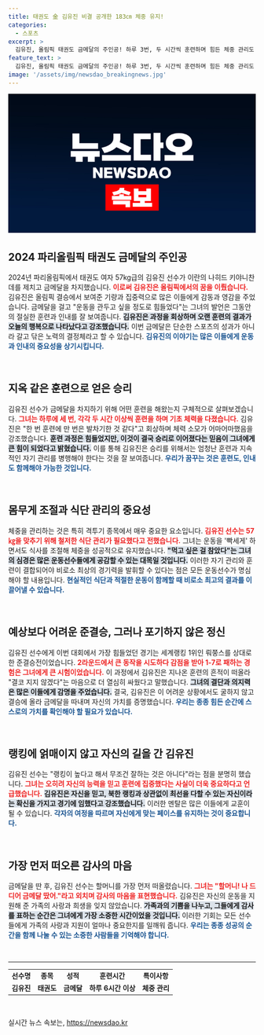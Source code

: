 ```yaml
---
title: 태권도 金 김유진 비결 공개한 183㎝ 체중 유지!
categories:
  - 스포츠
excerpt: >
  김유진, 올림픽 태권도 금메달의 주인공! 하루 3번, 두 시간씩 훈련하며 힘든 체중 관리도 극복했다는 그녀의 절박한 이야기와 함께 금빛 꿈이 이뤄진 순간을 놓치지 마세요!
feature_text: >
  김유진, 올림픽 태권도 금메달의 주인공! 하루 3번, 두 시간씩 훈련하며 힘든 체중 관리도 극복했다는 그녀의 절박한 이야기와 함께 금빛 꿈이 이뤄진 순간을 놓치지 마세요!
image: '/assets/img/newsdao_breakingnews.jpg'
---
```


<p><img src="/assets/img/newsdao_breakingnews.jpg" alt="flaretime 속보" /></p>

<h2 data-ke-size="size26">2024 파리올림픽 태권도 금메달의 주인공</h2>

<p data-ke-size="size16">2024년 파리올림픽에서 태권도 여자 57kg급의 김유진 선수가 이란의 나히드 키야니찬데를 제치고 금메달을 차지했습니다. <b><span style="color: #ee2323;">이로써 김유진은 올림픽에서의 꿈을 이뤘습니다.</span></b> 김유진은 올림픽 결승에서 보여준 기량과 집중력으로 많은 이들에게 감동과 영감을 주었습니다. 금메달을 걸고 "운동을 관두고 싶을 정도로 힘들었다"는 그녀의 발언은 그동안의 절실한 훈련과 인내를 잘 보여줍니다. <b><span style="background-color: #21538527;">김유진은 과정을 회상하며 오랜 훈련의 결과가 오늘의 행복으로 나타났다고 강조했습니다.</span></b> 이번 금메달은 단순한 스포츠의 성과가 아니라 갈고 닦은 노력의 결정체라고 할 수 있습니다. <b><span style="color: #1a5490;">김유진의 이야기는 많은 이들에게 운동과 인내의 중요성을 상기시킵니다.</span></b></p>

<p data-ke-size="size16">&nbsp;</p>

<h2 data-ke-size="size26">지옥 같은 훈련으로 얻은 승리</h2>

<p data-ke-size="size16">김유진 선수가 금메달을 차지하기 위해 어떤 훈련을 해왔는지 구체적으로 살펴보겠습니다. <b><span style="color: #ee2323;">그녀는 하루에 세 번, 각각 두 시간 이상씩 훈련을 하며 기초 체력을 다졌습니다.</span></b> 김유진은 "한 번 훈련에 만 번은 발차기한 것 같다"고 회상하며 체력 소모가 어마어마했음을 강조했습니다. <b><span style="background-color: #21538527;">훈련 과정은 힘들었지만, 이것이 결국 승리로 이어졌다는 믿음이 그녀에게 큰 힘이 되었다고 밝혔습니다.</span></b> 이를 통해 김유진은 승리를 위해서는 엄청난 훈련과 지속적인 자기 관리를 병행해야 한다는 것을 잘 보여줍니다. <b><span style="color: #1a5490;">우리가 꿈꾸는 것은 훈련도, 인내도 함께해야 가능한 것입니다.</span></b></p>

<p data-ke-size="size16">&nbsp;</p>

<h2 data-ke-size="size26">몸무게 조절과 식단 관리의 중요성</h2>

<p data-ke-size="size16">체중을 관리하는 것은 특히 격투기 종목에서 매우 중요한 요소입니다. <b><span style="color: #ee2323;">김유진 선수는 57㎏을 맞추기 위해 철저한 식단 관리가 필요했다고 전했습니다.</span></b> 그녀는 운동을 '빡세게' 하면서도 식사를 조절해 체중을 성공적으로 유지했습니다. <b><span style="background-color: #21538527;">"먹고 싶은 걸 참았다"는 그녀의 심경은 많은 운동선수들에게 공감할 수 있는 대목일 것입니다.</span></b> 이러한 자기 관리와 훈련이 결합되어야 비로소 최상의 경기력을 발휘할 수 있다는 점은 모든 운동선수가 명심해야 할 내용입니다. <b><span style="color: #1a5490;">현실적인 식단과 적절한 운동이 함께할 때 비로소 최고의 결과를 이끌어낼 수 있습니다.</span></b></p>

<p data-ke-size="size16">&nbsp;</p>

<h2 data-ke-size="size26">예상보다 어려운 준결승, 그러나 포기하지 않은 정신</h2>

<p data-ke-size="size16">김유진 선수에게 이번 대회에서 가장 힘들었던 경기는 세계랭킹 1위인 뤄쭝스를 상대로 한 준결승전이었습니다. <b><span style="color: #ee2323;">2라운드에서 큰 동작을 시도하다 감점을 받아 1-7로 패하는 경험은 그녀에게 큰 시험이었습니다.</span></b> 이 과정에서 김유진은 지나온 훈련의 흔적이 떠올라 "결코 지지 않겠다"는 마음으로 더 열심히 싸웠다고 말했습니다. <b><span style="background-color: #21538527;">그녀의 결단과 의지력은 많은 이들에게 감명을 주었습니다.</span></b> 결국, 김유진은 이 어려운 상황에서도 굴하지 않고 결승에 올라 금메달을 따내며 자신의 가치를 증명했습니다. <b><span style="color: #1a5490;">우리는 종종 힘든 순간에 스스로의 가치를 확인해야 할 필요가 있습니다.</span></b></p>

<p data-ke-size="size16">&nbsp;</p>

<h2 data-ke-size="size26">랭킹에 얽매이지 않고 자신의 길을 간 김유진</h2>

<p data-ke-size="size16">김유진 선수는 "랭킹이 높다고 해서 무조건 잘하는 것은 아니다"라는 점을 분명히 했습니다. <b><span style="color: #ee2323;">그녀는 오히려 자신의 능력을 믿고 훈련에 집중했다는 사실이 더욱 중요하다고 언급했습니다.</span></b> <b><span style="background-color: #21538527;">김유진은 자신을 믿고, 북한 랭킹과 상관없이 최선을 다할 수 있는 자신이라는 확신을 가지고 경기에 임했다고 강조했습니다.</span></b> 이러한 멘탈은 많은 이들에게 교훈이 될 수 있습니다. <b><span style="color: #1a5490;">각자의 여정을 따르며 자신에게 맞는 페이스를 유지하는 것이 중요합니다.</span></b></p>

<p data-ke-size="size16">&nbsp;</p>

<h2 data-ke-size="size26">가장 먼저 떠오른 감사의 마음</h2>

<p data-ke-size="size16">금메달을 딴 후, 김유진 선수는 할머니를 가장 먼저 떠올렸습니다. <b><span style="color: #ee2323;">그녀는 "할머니! 나 드디어 금메달 땄어."라고 외치며 감사의 마음을 표현했습니다.</span></b> 김유진은 자신의 운동을 지원해 준 가족의 사랑과 희생을 잊지 않았습니다. <b><span style="background-color: #21538527;">가족과의 기쁨을 나누고, 그들에게 감사를 표하는 순간은 그녀에게 가장 소중한 시간이었을 것입니다.</span></b> 이러한 기회는 모든 선수들에게 가족의 사랑과 지원이 얼마나 중요한지를 일깨워 줍니다. <b><span style="color: #1a5490;">우리는 종종 성공의 순간을 함께 나눌 수 있는 소중한 사람들을 기억해야 합니다.</span></b></p>

<p data-ke-size="size16">&nbsp;</p>

<hr>

<table style="width: 100%;">
  <tr>
    <td style="text-align: center; height: 17px;"><b>선수명</b></td>
    <td style="text-align: center; height: 17px;"><b>종목</b></td>
    <td style="text-align: center; height: 17px;"><b>성적</b></td>
    <td style="text-align: center; height: 17px;"><b>훈련시간</b></td>
    <td style="text-align: center; height: 17px;"><b>특이사항</b></td>
  </tr>
  <tr>
    <td style="text-align: center; height: 17px;"><b>김유진</b></td>
    <td style="text-align: center; height: 17px;"><b>태권도</b></td>
    <td style="text-align: center; height: 17px;"><b>금메달</b></td>
    <td style="text-align: center; height: 17px;"><b>하루 6시간 이상</b></td>
    <td style="text-align: center; height: 17px;"><b>체중 관리</b></td>
  </tr>
</table>

<p data-ke-size="size16">&nbsp;</p>
실시간 뉴스 속보는, <a href="https://newsdao.kr" rel="dofollow">https://newsdao.kr</a>


